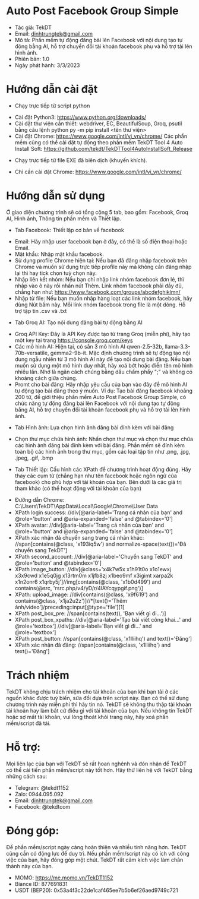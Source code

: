 
# Auto Post Facebook Group Simple

- Tác giả: TekDT
- Email: dinhtrungtek@gmail.com
- Mô tả: Phần mềm tự động đăng bài lên Facebook với nội dung tạo tự động bằng AI, hỗ trợ chuyển đổi tài khoản facebook phụ và hỗ trợ tải lên hình ảnh.
- Phiên bản: 1.0
- Ngày phát hành: 3/3/2023

# Hướng dẫn cài đặt
* Chạy trực tiếp từ script python
- Cài đặt Python3: https://www.python.org/downloads/
- Cài đặt thư viện cần thiết: webdriver, EC, BeautifulSoup, Groq, psutil bằng câu lệnh python py -m pip install <tên thư viện>
- Cài đặt Chrome: https://www.google.com/intl/vi_vn/chrome/
Các phần mềm cũng có thể cài đặt tự động theo phần mềm TekDT Tool 4 Auto Install Soft: https://github.com/tekdt/TekDTTool4AutoInstallSoft_Release

* Chạy trực tiếp từ file EXE đã biên dịch (khuyến khích).
- Chỉ cần cài đặt Chrome: https://www.google.com/intl/vi_vn/chrome/

# Hướng dẫn sử dụng
Ở giao diện chương trình sẽ có tổng cộng 5 tab, bao gồm: Facebook, Groq AI, Hình ảnh, Thông tin phần mềm và Thiết lập.
- Tab Facebook: Thiết lập cơ bản về facebook
+ Email: Hãy nhập user facebook bạn ở đây, có thể là số điện thoại hoặc Email.
+ Mật khẩu: Nhập mật khẩu facebook.
+ Sử dụng profile Chrome hiện tại: Nếu bạn đã đăng nhập facebook trên Chrome và muốn sử dụng trực tiếp profile này mà không cần đăng nhập lại thì hay tick chọn tuỳ chọn này.
+ Nhập liên kết nhóm: Nếu bạn chỉ nhập link nhóm facebook đơn lẻ, thì nhập vào ô này rồi nhấn nút Thêm. Link nhóm facebook phải đầy đủ, chẳng hạn như: https://www.facebook.com/groups/abcdefghiklmn/
+ Nhập từ file: Nếu bạn muốn nhập hàng loạt các link nhóm facebook, hãy dùng Nút bấm này. Mỗi link nhóm facebook trong file là một dòng. Hỗ trợ tập tin .csv và .txt

- Tab Groq AI: Tạo nội dung đăng bài tự động bằng AI
+ Groq API Key: Đây là API Key được tạo từ trang Groq (miễn phí), hãy tạo một key tại trang https://console.groq.com/keys
+ Các mô hình AI: Hiện tại, có sẵn 3 mô hình AI qwen-2.5-32b, llama-3.3-70b-versatile, gemma2-9b-it. Mặc định chương trình sẽ tự động tạo nội dung ngẫu nhiên từ 3 mô hình AI này để tạo nội dung bài đăng. Nếu bạn muốn sử dụng một mô hình duy nhất, hãy xoá bớt hoặc điền tên mô hình nhiều lần. Nhớ là ngăn cách chúng bằng dấu chấm phẩy ";" và không có khoảng cách giữa chúng.
+ Promt cho bài đăng: Hãy nhập yêu cầu của bạn vào đây để mô hình AI tự động tạo bài đăng theo ý muốn. Ví dụ: Tạo bài đăng facebook khoảng 200 từ, để giới thiệu phần mềm Auto Post Facebook Group Simple, có chức năng tự động đăng bài lên Facebook với nội dung tạo tự động bằng AI, hỗ trợ chuyển đổi tài khoản facebook phụ và hỗ trợ tải lên hình ảnh.

- Tab Hình ảnh: Lựa chọn hình ảnh đăng bài đính kèm với bài đăng
+ Chọn thư mục chứa hình ảnh: Nhấn chọn thư mục và chọn thư mục chứa các hình ảnh đăng bài đính kèm với bài đăng. Phần mềm sẽ đính kèm toàn bộ các hình ảnh trong thư mục, gồm các loại tập tin như .png, .jpg, .jpeg, .gif, .bmp

- Tab Thiết lập: Cấu hình các XPath để chương trình hoạt động đúng. Hãy thay các cụm từ (chẳng hạn như tên facebook hoặc ngôn ngữ của facebook) cho phù hợp với tài khoản của bạn. Bên dưới là các giá trị tham khảo (có thể hoạt động với tài khoản của bạn)
+ Đường dẫn Chrome: C:\Users\TekDT\AppData\Local\Google\Chrome\User Data
+ XPath login success: //div[@aria-label='Trang cá nhân của bạn' and @role='button' and @aria-expanded='false' and @tabindex='0']
+ XPath avatar: //div[@aria-label='Trang cá nhân của bạn' and @role='button' and @aria-expanded='false' and @tabindex='0']
+ XPath xác nhận đã chuyển sang trang cá nhân khác: //span[contains(@class, 'x193iq5w') and normalize-space(text())='Đã chuyển sang TekDT']
+ XPath second_account: //div[@aria-label='Chuyển sang TekDT' and @role='button' and @tabindex='0']
+ XPath image_button: //div[@class='x4k7w5x x1h91t0o x1o1ewxj x3x9cwd x1e5q0jg x13rtm0m x1jfb8zj x1beo9mf x3igimt xarpa2k x1n2onr6 x1qrby5j']//img[contains(@class, 'x1b0d499') and contains(@src, 'rsrc.php/v4/yD/r/4lAYcqypgif.png')]
+ XPath: upload_image: //div[contains(@class, 'x9f619') and contains(@class, 'x1ja2u2z')]//*[text()='Thêm ảnh/video']/preceding::input[@type='file'][1]
+ XPath post_box_pre: //span[contains(text(), 'Bạn viết gì đi...')]
+ XPath post_box_xpaths: //div[@aria-label='Tạo bài viết công khai...' and @role='textbox']
//div[@aria-label='Bạn viết gì đi...' and @role='textbox']
+ XPath post_button: //span[contains(@class, 'x1lliihq') and text()='Đăng']
+ XPath xác nhận đã đăng: //span[contains(@class, 'x1lliihq') and text()='Đăng']

# Trách nhiệm
TekDT không chịu trách nhiệm cho tài khoản của bạn khi bạn tải ở các nguồn khác được tuỳ biến, sửa đổi dựa trên script này. Bạn có thể sử dụng chương trình này miễn phí thì hãy tin nó. TekDT sẽ không thu thập tài khoản tài khoản hay làm bất cứ điều gì với tài khoản của bạn.
Nếu không tin TekDT hoặc sợ mất tài khoản, vui lòng thoát khỏi trang này, hãy xoá phần mềm/script đã tải.

# Hỗ trợ:
Mọi liên lạc của bạn với TekDT sẽ rất hoan nghênh và đón nhận để TekDT có thể cải tiến phần mềm/script này tốt hơn. Hãy thử liên hệ với TekDT bằng những cách sau:
- Telegram: @tekdt1152
- Zalo: 0944.095.092
- Email: dinhtrungtek@gmail.com
- Facebook: @tekdtcom

# Đóng góp:
Để phần mềm/script ngày càng hoàn thiện và nhiều tính năng hơn. TekDT cũng cần có động lực để duy trì. Nếu phần mềm/script này có ích với công việc của bạn, hãy đóng góp một chút. TekDT rất cảm kích việc làm chân thành này của bạn.
- MOMO: https://me.momo.vn/TekDT1152
- Biance ID: 877691831
- USDT (BEP20): 0x53a4f3c22de1caf465ee7b5b6ef26aed9749c721
